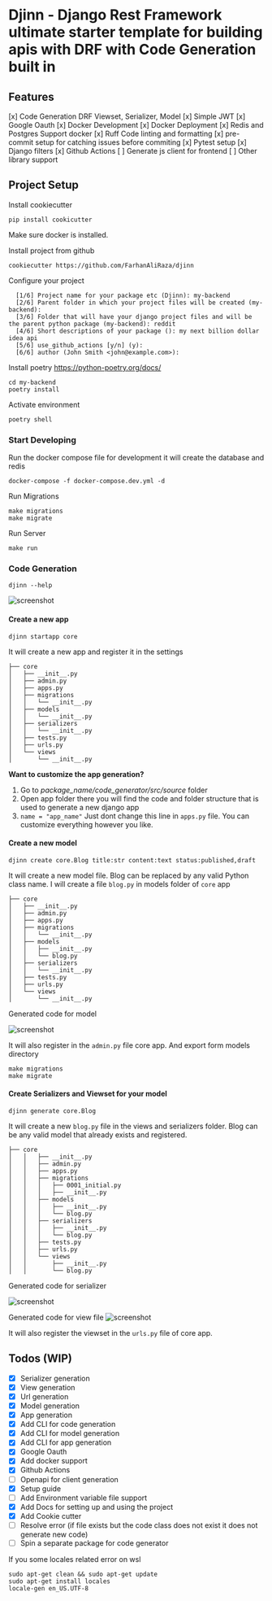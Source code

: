 # Djinn - Django Rest Framework ultimate starter template for building apis with DRF with Code Generation built in

## Features

[x] Code Generation DRF Viewset, Serializer, Model
[x] Simple JWT
[x] Google Oauth
[x] Docker Development
[x] Docker Deployment
[x] Redis and Postgres Support docker
[x] Ruff Code linting and formatting
[x] pre-commit setup for catching issues before commiting
[x] Pytest setup
[x] Django filters
[x] Github Actions
[ ] Generate js client for frontend
[ ] Other library support

## Project Setup

Install cookiecutter

```
pip install cookicutter
```

Make sure docker is installed.

Install project from github

```
cookiecutter https://github.com/FarhanAliRaza/djinn
```

Configure your project

```
  [1/6] Project name for your package etc (Djinn): my-backend
  [2/6] Parent folder in which your project files will be created (my-backend):
  [3/6] Folder that will have your django project files and will be the parent python package (my-backend): reddit
  [4/6] Short descriptions of your package (): my next billion dollar idea api
  [5/6] use_github_actions [y/n] (y):
  [6/6] author (John Smith <john@example.com>):
```

Install poetry
<https://python-poetry.org/docs/>

```
cd my-backend
poetry install
```

Activate environment

```
poetry shell
```

### Start Developing

Run the docker compose file for development it will create the database and redis

```
docker-compose -f docker-compose.dev.yml -d
```

Run Migrations

```
make migrations
make migrate
```

Run Server

```
make run
```

### Code Generation

```
djinn --help
```

![screenshot](images/help.png)

#### Create a new app

```
djinn startapp core
```

It will create a new app and register it in the settings

```
├── core
│   ├── __init__.py
│   ├── admin.py
│   ├── apps.py
│   ├── migrations
│   │   └── __init__.py
│   ├── models
│   │   └── __init__.py
│   ├── serializers
│   │   └── __init__.py
│   ├── tests.py
│   ├── urls.py
│   └── views
│       └── __init__.py
```

**Want to customize the app generation?**

1. Go to _package_name/code_generator/src/source_ folder
1. Open app folder there you will find the code and folder structure that is used to generate a new django app
1. `name = "app_name"` Just dont change this line in `apps.py` file. You can customize everything however you like.

#### Create a new model

```
djinn create core.Blog title:str content:text status:published,draft
```

It will create a new model file. Blog can be replaced by any valid Python class name.
I will create a file `blog.py` in models folder of `core` app

```
├── core
│   ├── __init__.py
│   ├── admin.py
│   ├── apps.py
│   ├── migrations
│   │   └── __init__.py
│   ├── models
│   │   ├── __init__.py
│   │   └── blog.py
│   ├── serializers
│   │   └── __init__.py
│   ├── tests.py
│   ├── urls.py
│   └── views
│       └── __init__.py
```

Generated code for model

![screenshot](images/model.png)

It will also register in the `admin.py` file core app. And export form models directory

```
make migrations
make migrate
```

#### Create Serializers and Viewset for your model

```
djinn generate core.Blog

```

It will create a new `blog.py` file in the views and serializers folder. Blog can be any valid model that already exists and registered.

```
├── core
│   │   ├── __init__.py
│   │   ├── admin.py
│   │   ├── apps.py
│   │   ├── migrations
│   │   │   ├── 0001_initial.py
│   │   │   ├── __init__.py
│   │   ├── models
│   │   │   ├── __init__.py
│   │   │   └── blog.py
│   │   ├── serializers
│   │   │   ├── __init__.py
│   │   │   └── blog.py
│   │   ├── tests.py
│   │   ├── urls.py
│   │   └── views
│   │       ├── __init__.py
│   │       └── blog.py
```

Generated code for serializer

![screenshot](images/serializer.png)

Generated code for view file
![screenshot](images/view.png)

It will also register the viewset in the `urls.py` file of core app.

## Todos (WIP)

- [x] Serializer generation
- [x] View generation
- [x] Url generation
- [x] Model generation
- [x] App generation
- [x] Add CLI for code generation
- [x] Add CLI for model generation
- [x] Add CLI for app generation
- [x] Google Oauth
- [x] Add docker support
- [x] Github Actions
- [ ] Openapi for client generation
- [x] Setup guide
- [ ] Add Environment variable file support
- [x] Add Docs for setting up and using the project
- [x] Add Cookie cutter
- [ ] Resolve error (if file exists but the code class does not exist it does not generate new code)
- [ ] Spin a separate package for code generator

If you some locales related error on wsl

```
sudo apt-get clean && sudo apt-get update
sudo apt-get install locales
locale-gen en_US.UTF-8
```
